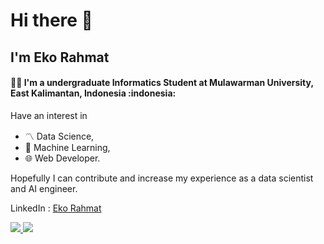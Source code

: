 <h1> Hi there 👋</h1>
<h2> I'm Eko Rahmat </h2>

<h4> 🧑‍💻 I'm a undergraduate Informatics Student at Mulawarman University, East Kalimantan, Indonesia :indonesia:</h4>
<p> Have an interest in <ul> <li> 〽️ Data Science,</li><li> 🤖 Machine Learning,</li><li> 🌐 Web Developer.</li></ul> Hopefully I can contribute and increase my experience as a data scientist and AI engineer. </p>

LinkedIn : <a href="https://www.linkedin.com/in/eko-rahmat-853503221/"> Eko Rahmat </a>

<div style="display:flex;flex-direction:row;">
  <a href="https://github.com/Echo271/">
    <img src="https://github-readme-stats.vercel.app/api?username=echo271&show_icons=true&theme=github_dark&include_all_commits=true&count_private=true">
    <img src="https://github-readme-stats.vercel.app/api/top-langs/?username=echo271&layout=compact&theme=github_dark&langs_count=8">
  </a>
</div>
